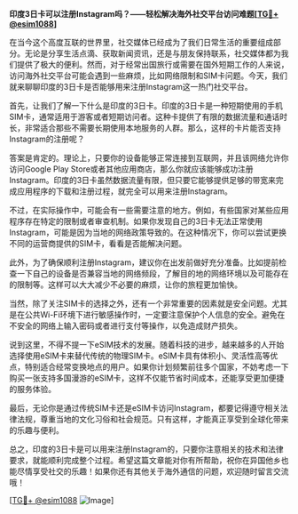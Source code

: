 **印度3日卡可以注册Instagram吗？——轻松解决海外社交平台访问难题[[TG💪+ @esim1088](https://t.me/s/esim1088)]**

在当今这个高度互联的世界里，社交媒体已经成为了我们日常生活的重要组成部分。无论是分享生活点滴、获取新闻资讯，还是与朋友保持联系，社交媒体都为我们提供了极大的便利。然而，对于经常出国旅行或需要在国外短期工作的人来说，访问海外社交平台可能会遇到一些麻烦，比如网络限制和SIM卡问题。今天，我们就来聊聊印度的3日卡是否能够用来注册Instagram这一热门社交平台。

首先，让我们了解一下什么是印度的3日卡。印度的3日卡是一种短期使用的手机SIM卡，通常适用于游客或者短期访问者。这种卡提供了有限的数据流量和通话时长，非常适合那些不需要长期使用本地服务的人群。那么，这样的卡片能否支持Instagram的注册呢？

答案是肯定的。理论上，只要你的设备能够正常连接到互联网，并且该网络允许你访问Google Play Store或者其他应用商店，那么你就应该能够成功注册Instagram。印度的3日卡虽然数据流量有限，但只要它能够提供足够的带宽来完成应用程序的下载和注册过程，就完全可以用来注册Instagram。

不过，在实际操作中，可能会有一些需要注意的地方。例如，有些国家对某些应用程序存在特定的限制或者审查机制。如果你发现自己的3日卡无法正常使用Instagram，可能是因为当地的网络政策导致的。在这种情况下，你可以尝试更换不同的运营商提供的SIM卡，看看是否能解决问题。

此外，为了确保顺利注册Instagram，建议你在出发前做好充分准备。比如提前检查一下自己的设备是否兼容当地的网络频段，了解目的地的网络环境以及可能存在的限制等。这样可以大大减少不必要的麻烦，让你的旅程更加愉快。

当然，除了关注SIM卡的选择之外，还有一个非常重要的因素就是安全问题。尤其是在公共Wi-Fi环境下进行敏感操作时，一定要注意保护个人信息的安全。避免在不安全的网络上输入密码或者进行支付等操作，以免造成财产损失。

说到这里，不得不提一下eSIM技术的发展。随着科技的进步，越来越多的人开始选择使用eSIM卡来替代传统的物理SIM卡。eSIM卡具有体积小、灵活性高等优点，特别适合经常变换地点的用户。如果你计划频繁前往多个国家，不妨考虑一下购买一张支持多国漫游的eSIM卡，这样不仅能节省时间成本，还能享受更加便捷的服务体验。

最后，无论你是通过传统SIM卡还是eSIM卡访问Instagram，都要记得遵守相关法律法规，尊重当地的文化习俗和社会规范。只有这样，才能真正享受到全球化带来的乐趣与便利。

总之，印度的3日卡是可以用来注册Instagram的，只要你注意相关的技术和法律要求，就能顺利完成整个过程。希望这篇文章能对你有所帮助，祝你在异国他乡也能尽情享受社交的乐趣！如果你还有其他关于海外通信的问题，欢迎随时留言交流哦！

[[TG💪+ @esim1088](https://t.me/s/esim1088) ![Image](https://i.postimg.cc/4NQfJmqS/Snipaste-2025-05-13-00-14-12.png)]